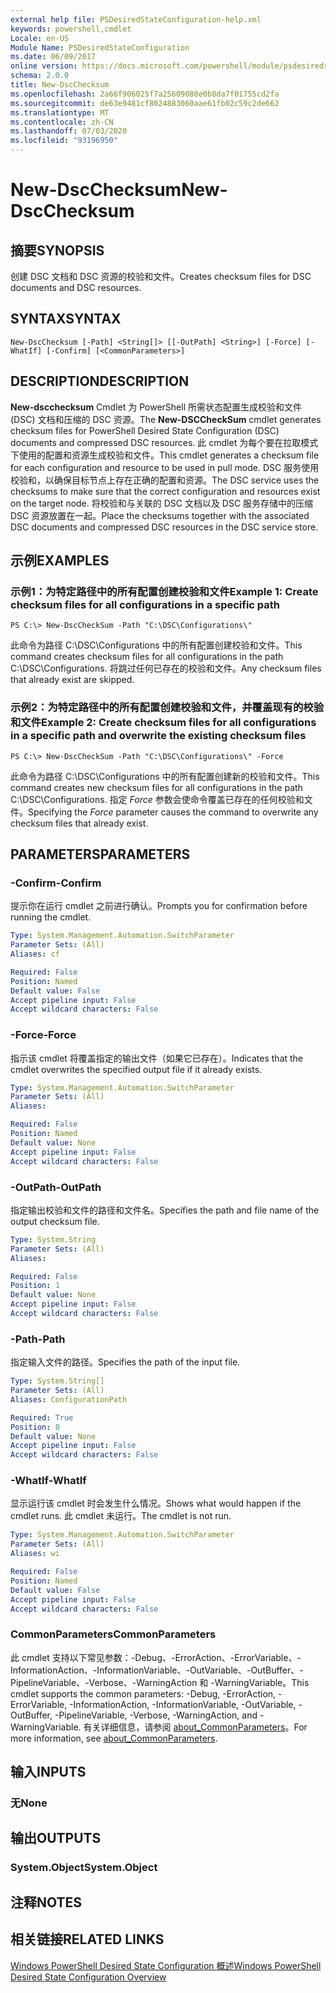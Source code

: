 ```yaml
---
external help file: PSDesiredStateConfiguration-help.xml
keywords: powershell,cmdlet
Locale: en-US
Module Name: PSDesiredStateConfiguration
ms.date: 06/09/2017
online version: https://docs.microsoft.com/powershell/module/psdesiredstateconfiguration/new-dscchecksum?view=powershell-7&WT.mc_id=ps-gethelp
schema: 2.0.0
title: New-DscChecksum
ms.openlocfilehash: 2a66f906025f7a25609080e0b8da7f01755cd2fa
ms.sourcegitcommit: de63e9481cf8024883060aae61fb02c59c2de662
ms.translationtype: MT
ms.contentlocale: zh-CN
ms.lasthandoff: 07/03/2020
ms.locfileid: "93196950"
---
```

# <span data-ttu-id="1ecaa-103">New-DscChecksum</span><span class="sxs-lookup"><span data-stu-id="1ecaa-103">New-DscChecksum</span></span>

## <span data-ttu-id="1ecaa-104">摘要</span><span class="sxs-lookup"><span data-stu-id="1ecaa-104">SYNOPSIS</span></span>
<span data-ttu-id="1ecaa-105">创建 DSC 文档和 DSC 资源的校验和文件。</span><span class="sxs-lookup"><span data-stu-id="1ecaa-105">Creates checksum files for DSC documents and DSC resources.</span></span>

## <span data-ttu-id="1ecaa-106">SYNTAX</span><span class="sxs-lookup"><span data-stu-id="1ecaa-106">SYNTAX</span></span>

```
New-DscChecksum [-Path] <String[]> [[-OutPath] <String>] [-Force] [-WhatIf] [-Confirm] [<CommonParameters>]
```

## <span data-ttu-id="1ecaa-107">DESCRIPTION</span><span class="sxs-lookup"><span data-stu-id="1ecaa-107">DESCRIPTION</span></span>

<span data-ttu-id="1ecaa-108">**New-dscchecksum** Cmdlet 为 PowerShell 所需状态配置生成校验和文件 (DSC) 文档和压缩的 DSC 资源。</span><span class="sxs-lookup"><span data-stu-id="1ecaa-108">The **New-DSCCheckSum** cmdlet generates checksum files for PowerShell Desired State Configuration (DSC) documents and compressed DSC resources.</span></span>
<span data-ttu-id="1ecaa-109">此 cmdlet 为每个要在拉取模式下使用的配置和资源生成校验和文件。</span><span class="sxs-lookup"><span data-stu-id="1ecaa-109">This cmdlet generates a checksum file for each configuration and resource to be used in pull mode.</span></span>
<span data-ttu-id="1ecaa-110">DSC 服务使用校验和，以确保目标节点上存在正确的配置和资源。</span><span class="sxs-lookup"><span data-stu-id="1ecaa-110">The DSC service uses the checksums to make sure that the correct configuration and resources exist on the target node.</span></span>
<span data-ttu-id="1ecaa-111">将校验和与关联的 DSC 文档以及 DSC 服务存储中的压缩 DSC 资源放置在一起。</span><span class="sxs-lookup"><span data-stu-id="1ecaa-111">Place the checksums together with the associated DSC documents and compressed DSC resources in the DSC service store.</span></span>

## <span data-ttu-id="1ecaa-112">示例</span><span class="sxs-lookup"><span data-stu-id="1ecaa-112">EXAMPLES</span></span>

### <span data-ttu-id="1ecaa-113">示例1：为特定路径中的所有配置创建校验和文件</span><span class="sxs-lookup"><span data-stu-id="1ecaa-113">Example 1: Create checksum files for all configurations in a specific path</span></span>

```
PS C:\> New-DscCheckSum -Path "C:\DSC\Configurations\"
```

<span data-ttu-id="1ecaa-114">此命令为路径 C:\DSC\Configurations 中的所有配置创建校验和文件。</span><span class="sxs-lookup"><span data-stu-id="1ecaa-114">This command creates checksum files for all configurations in the path C:\DSC\Configurations.</span></span>
<span data-ttu-id="1ecaa-115">将跳过任何已存在的校验和文件。</span><span class="sxs-lookup"><span data-stu-id="1ecaa-115">Any checksum files that already exist are skipped.</span></span>

### <span data-ttu-id="1ecaa-116">示例2：为特定路径中的所有配置创建校验和文件，并覆盖现有的校验和文件</span><span class="sxs-lookup"><span data-stu-id="1ecaa-116">Example 2: Create checksum files for all configurations in a specific path and overwrite the existing checksum files</span></span>

```
PS C:\> New-DscCheckSum -Path "C:\DSC\Configurations\" -Force
```

<span data-ttu-id="1ecaa-117">此命令为路径 C:\DSC\Configurations 中的所有配置创建新的校验和文件。</span><span class="sxs-lookup"><span data-stu-id="1ecaa-117">This command creates new checksum files for all configurations in the path C:\DSC\Configurations.</span></span>
<span data-ttu-id="1ecaa-118">指定 *Force* 参数会使命令覆盖已存在的任何校验和文件。</span><span class="sxs-lookup"><span data-stu-id="1ecaa-118">Specifying the *Force* parameter causes the command to overwrite any checksum files that already exist.</span></span>

## <span data-ttu-id="1ecaa-119">PARAMETERS</span><span class="sxs-lookup"><span data-stu-id="1ecaa-119">PARAMETERS</span></span>

### <span data-ttu-id="1ecaa-120">-Confirm</span><span class="sxs-lookup"><span data-stu-id="1ecaa-120">-Confirm</span></span>

<span data-ttu-id="1ecaa-121">提示你在运行 cmdlet 之前进行确认。</span><span class="sxs-lookup"><span data-stu-id="1ecaa-121">Prompts you for confirmation before running the cmdlet.</span></span>

```yaml
Type: System.Management.Automation.SwitchParameter
Parameter Sets: (All)
Aliases: cf

Required: False
Position: Named
Default value: False
Accept pipeline input: False
Accept wildcard characters: False
```

### <span data-ttu-id="1ecaa-122">-Force</span><span class="sxs-lookup"><span data-stu-id="1ecaa-122">-Force</span></span>

<span data-ttu-id="1ecaa-123">指示该 cmdlet 将覆盖指定的输出文件（如果它已存在）。</span><span class="sxs-lookup"><span data-stu-id="1ecaa-123">Indicates that the cmdlet overwrites the specified output file if it already exists.</span></span>

```yaml
Type: System.Management.Automation.SwitchParameter
Parameter Sets: (All)
Aliases:

Required: False
Position: Named
Default value: None
Accept pipeline input: False
Accept wildcard characters: False
```

### <span data-ttu-id="1ecaa-124">-OutPath</span><span class="sxs-lookup"><span data-stu-id="1ecaa-124">-OutPath</span></span>

<span data-ttu-id="1ecaa-125">指定输出校验和文件的路径和文件名。</span><span class="sxs-lookup"><span data-stu-id="1ecaa-125">Specifies the path and file name of the output checksum file.</span></span>

```yaml
Type: System.String
Parameter Sets: (All)
Aliases:

Required: False
Position: 1
Default value: None
Accept pipeline input: False
Accept wildcard characters: False
```

### <span data-ttu-id="1ecaa-126">-Path</span><span class="sxs-lookup"><span data-stu-id="1ecaa-126">-Path</span></span>

<span data-ttu-id="1ecaa-127">指定输入文件的路径。</span><span class="sxs-lookup"><span data-stu-id="1ecaa-127">Specifies the path of the input file.</span></span>

```yaml
Type: System.String[]
Parameter Sets: (All)
Aliases: ConfigurationPath

Required: True
Position: 0
Default value: None
Accept pipeline input: False
Accept wildcard characters: False
```

### <span data-ttu-id="1ecaa-128">-WhatIf</span><span class="sxs-lookup"><span data-stu-id="1ecaa-128">-WhatIf</span></span>

<span data-ttu-id="1ecaa-129">显示运行该 cmdlet 时会发生什么情况。</span><span class="sxs-lookup"><span data-stu-id="1ecaa-129">Shows what would happen if the cmdlet runs.</span></span>
<span data-ttu-id="1ecaa-130">此 cmdlet 未运行。</span><span class="sxs-lookup"><span data-stu-id="1ecaa-130">The cmdlet is not run.</span></span>

```yaml
Type: System.Management.Automation.SwitchParameter
Parameter Sets: (All)
Aliases: wi

Required: False
Position: Named
Default value: False
Accept pipeline input: False
Accept wildcard characters: False
```

### <span data-ttu-id="1ecaa-131">CommonParameters</span><span class="sxs-lookup"><span data-stu-id="1ecaa-131">CommonParameters</span></span>

<span data-ttu-id="1ecaa-132">此 cmdlet 支持以下常见参数：-Debug、-ErrorAction、-ErrorVariable、-InformationAction、-InformationVariable、-OutVariable、-OutBuffer、-PipelineVariable、-Verbose、-WarningAction 和 -WarningVariable。</span><span class="sxs-lookup"><span data-stu-id="1ecaa-132">This cmdlet supports the common parameters: -Debug, -ErrorAction, -ErrorVariable, -InformationAction, -InformationVariable, -OutVariable, -OutBuffer, -PipelineVariable, -Verbose, -WarningAction, and -WarningVariable.</span></span> <span data-ttu-id="1ecaa-133">有关详细信息，请参阅 [about_CommonParameters](https://go.microsoft.com/fwlink/?LinkID=113216)。</span><span class="sxs-lookup"><span data-stu-id="1ecaa-133">For more information, see [about_CommonParameters](https://go.microsoft.com/fwlink/?LinkID=113216).</span></span>

## <span data-ttu-id="1ecaa-134">输入</span><span class="sxs-lookup"><span data-stu-id="1ecaa-134">INPUTS</span></span>

### <span data-ttu-id="1ecaa-135">无</span><span class="sxs-lookup"><span data-stu-id="1ecaa-135">None</span></span>

## <span data-ttu-id="1ecaa-136">输出</span><span class="sxs-lookup"><span data-stu-id="1ecaa-136">OUTPUTS</span></span>

### <span data-ttu-id="1ecaa-137">System.Object</span><span class="sxs-lookup"><span data-stu-id="1ecaa-137">System.Object</span></span>

## <span data-ttu-id="1ecaa-138">注释</span><span class="sxs-lookup"><span data-stu-id="1ecaa-138">NOTES</span></span>

## <span data-ttu-id="1ecaa-139">相关链接</span><span class="sxs-lookup"><span data-stu-id="1ecaa-139">RELATED LINKS</span></span>

[<span data-ttu-id="1ecaa-140">Windows PowerShell Desired State Configuration 概述</span><span class="sxs-lookup"><span data-stu-id="1ecaa-140">Windows PowerShell Desired State Configuration Overview</span></span>](/powershell/scripting/dsc/overview/dscforengineers)
